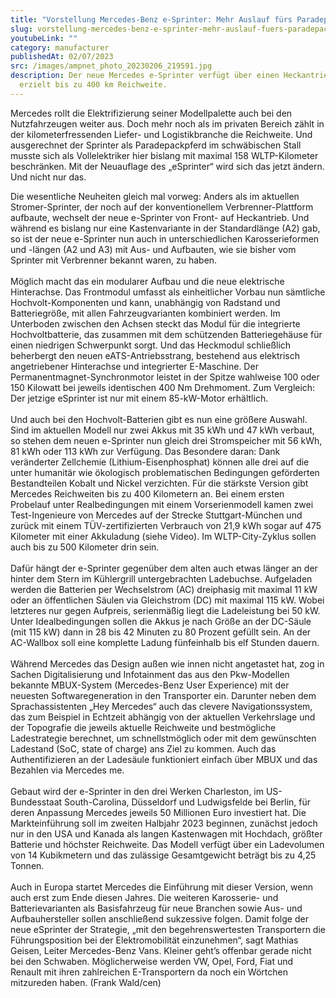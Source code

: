 ```yaml
---
title: "Vorstellung Mercedes-Benz e-Sprinter: Mehr Auslauf fürs Paradepackpferd"
slug: vorstellung-mercedes-benz-e-sprinter-mehr-auslauf-fuers-paradepackpferd
youtubeLink: ""
category: manufacturer
publishedAt: 02/07/2023
src: /images/ampnet_photo_20230206_219591.jpg
description: D﻿er neue Mercedes e-Sprinter verfügt über einen Heckantrieb und
  erzielt bis zu 400 km Reichweite.
---
```

Mercedes rollt die Elektrifizierung seiner Modellpalette auch bei den Nutzfahrzeugen weiter aus. Doch mehr noch als im privaten Bereich zählt in der kilometerfressenden Liefer- und Logistikbranche die Reichweite. Und ausgerechnet der Sprinter als Paradepackpferd im schwäbischen Stall musste sich als Vollelektriker hier bislang mit maximal 158 WLTP-Kilometer beschränken. Mit der Neuauflage des „eSprinter“ wird sich das jetzt ändern. Und nicht nur das.

Die wesentliche Neuheiten gleich mal vorweg: Anders als im aktuellen Stromer-Sprinter, der noch auf der konventionellem Verbrenner-Plattform aufbaute, wechselt der neue e-Sprinter von Front- auf Heckantrieb. Und während es bislang nur eine Kastenvariante in der Standardlänge (A2) gab, so ist der neue e-Sprinter nun auch in unterschiedlichen Karosserieformen und -längen (A2 und A3) mit Aus- und Aufbauten, wie sie bisher vom Sprinter mit Verbrenner bekannt waren, zu haben.\
\
Möglich macht das ein modularer Aufbau und die neue elektrische Hinterachse. Das Frontmodul umfasst als einheitlicher Vorbau nun sämtliche Hochvolt-Komponenten und kann, unabhängig von Radstand und Batteriegröße, mit allen Fahrzeugvarianten kombiniert werden. Im Unterboden zwischen den Achsen steckt das Modul für die integrierte Hochvoltbatterie, das zusammen mit dem schützenden Batteriegehäuse für einen niedrigen Schwerpunkt sorgt. Und das Heckmodul schließlich beherbergt den neuen eATS-Antriebsstrang, bestehend aus elektrisch angetriebener Hinterachse und integrierter E-Maschine. Der Permanentmagnet-Synchronmotor leistet in der Spitze wahlweise 100 oder 150 Kilowatt bei jeweils identischen 400 Nm Drehmoment. Zum Vergleich: Der jetzige eSprinter ist nur mit einem 85-kW-Motor erhältlich.\
\
Und auch bei den Hochvolt-Batterien gibt es nun eine größere Auswahl. Sind im aktuellen Modell nur zwei Akkus mit 35 kWh und 47 kWh verbaut, so stehen dem neuen e-Sprinter nun gleich drei Stromspeicher mit 56 kWh, 81 kWh oder 113 kWh zur Verfügung. Das Besondere daran: Dank veränderter Zellchemie (Lithium-Eisenphosphat) können alle drei auf die unter humanitär wie ökologisch problematischen Bedingungen geförderten Bestandteilen Kobalt und Nickel verzichten. Für die stärkste Version gibt Mercedes Reichweiten bis zu 400 Kilometern an. Bei einem ersten Probelauf unter Realbedingungen mit einem Vorserienmodell kamen zwei Test-Ingenieure von Mercedes auf der Strecke Stuttgart-München und zurück mit einem TÜV-zertifizierten Verbrauch von 21,9 kWh sogar auf 475 Kilometer mit einer Akkuladung (siehe Video). Im WLTP-City-Zyklus sollen auch bis zu 500 Kilometer drin sein.\
\
Dafür hängt der e-Sprinter gegenüber dem alten auch etwas länger an der hinter dem Stern im Kühlergrill untergebrachten Ladebuchse. Aufgeladen werden die Batterien per Wechselstrom (AC) dreiphasig mit maximal 11 kW oder an öffentlichen Säulen via Gleichstrom (DC) mit maximal 115 kW. Wobei letzteres nur gegen Aufpreis, serienmäßig liegt die Ladeleistung bei 50 kW. Unter Idealbedingungen sollen die Akkus je nach Größe an der DC-Säule (mit 115 kW) dann in 28 bis 42 Minuten zu 80 Prozent gefüllt sein. An der AC-Wallbox soll eine komplette Ladung fünfeinhalb bis elf Stunden dauern.\
\
Während Mercedes das Design außen wie innen nicht angetastet hat, zog in Sachen Digitalisierung und Infotainment das aus den Pkw-Modellen bekannte MBUX-System (Mercedes-Benz User Experience) mit der neuesten Softwaregeneration in den Transporter ein. Darunter neben dem Sprachassistenten „Hey Mercedes“ auch das clevere Navigationssystem, das zum Beispiel in Echtzeit abhängig von der aktuellen Verkehrslage und der Topografie die jeweils aktuelle Reichweite und bestmögliche Ladestrategie berechnet, um schnellstmöglich oder mit dem gewünschten Ladestand (SoC, state of charge) ans Ziel zu kommen. Auch das Authentifizieren an der Ladesäule funktioniert einfach über MBUX und das Bezahlen via Mercedes me.\
\
Gebaut wird der e-Sprinter in den drei Werken Charleston, im US-Bundesstaat South-Carolina, Düsseldorf und Ludwigsfelde bei Berlin, für deren Anpassung Mercedes jeweils 50 Millionen Euro investiert hat. Die Markteinführung soll im zweiten Halbjahr 2023 beginnen, zunächst jedoch nur in den USA und Kanada als langen Kastenwagen mit Hochdach, größter Batterie und höchster Reichweite. Das Modell verfügt über ein Ladevolumen von 14 Kubikmetern und das zulässige Gesamtgewicht beträgt bis zu 4,25 Tonnen.\
\
Auch in Europa startet Mercedes die Einführung mit dieser Version, wenn auch erst zum Ende diesen Jahres. Die weiteren Karosserie- und Batterievarianten als Basisfahrzeug für neue Branchen sowie Aus- und Aufbauhersteller sollen anschließend sukzessive folgen. Damit folge der neue eSprinter der Strategie, „mit den begehrenswertesten Transportern die Führungsposition bei der Elektromobilität einzunehmen“, sagt Mathias Geisen, Leiter Mercedes-Benz Vans. Kleiner geht’s offenbar gerade nicht bei den Schwaben. Möglicherweise werden VW, Opel, Ford, Fiat und Renault mit ihren zahlreichen E-Transportern da noch ein Wörtchen mitzureden haben. (Frank Wald/cen)